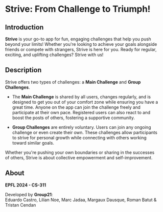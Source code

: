 # Strive: From Challenge to Triumph!

## Introduction  
**Strive** is your go-to app for fun, engaging challenges that help you push beyond your limits! Whether you're looking to achieve your goals alongside friends or compete with strangers, Strive is here for you. Ready for regular, exciting, and uplifting challenges? Strive with us!

## Description  
Strive offers two types of challenges: a **Main Challenge** and **Group Challenges**. 

- The **Main Challenge** is shared by all users, changes regularly, and is designed to get you out of your comfort zone while ensuring you have a great time. Anyone on the app can join the challenge freely and participate at their own pace. Registered users can also react to and boost the posts of others, fostering a supportive community.

- **Group Challenges** are entirely voluntary. Users can join any ongoing challenge or even create their own. These challenges allow participants to strive for personal growth while connecting with others working toward similar goals.

Whether you're pushing your own boundaries or sharing in the successes of others, Strive is about collective empowerment and self-improvement.

## About  
**EPFL 2024 - CS-311**  

Developed by **Group21**:  
Eduardo Castro, Lilian Noe, Marc Jadaa, Margaux Dausque, Roman Batut & Tristan Cendan
